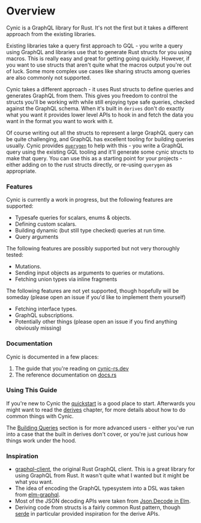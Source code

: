 # Overview

Cynic is a GraphQL library for Rust. It's not the first but it takes a
different approach from the existing libraries.

Existing libraries take a query first approach to GQL - you write a query using
GraphQL and libraries use that to generate Rust structs for you using macros.
This is really easy and great for getting going quickly. However, if you want
to use structs that aren't quite what the macros output you're out of luck.
Some more complex use cases like sharing structs among queries are also
commonly not supported.

Cynic takes a different approach - it uses Rust structs to define queries and
generates GraphQL from them. This gives you freedom to control the structs
you'll be working with while still enjoying type safe queries, checked against
the GraphQL schema. When it's built in `derives` don't do exactly what you
want it provides lower level APIs to hook in and fetch the data you want in the
format you want to work with it.

Of course writing out all the structs to represent a large GraphQL query can be
quite challenging, and GraphQL has excellent tooling for building queries
usually. Cynic provides [`querygen`][1] to help with this - you write a
GraphQL query using the existing GQL tooling and it'll generate some cynic
structs to make that query. You can use this as a starting point for your
projects - either adding on to the rust structs directly, or re-using
`querygen` as appropriate.

### Features

Cynic is currently a work in progress, but the following features are
supported:

- Typesafe queries for scalars, enums & objects.
- Defining custom scalars.
- Building dynamic (but still type checked) queries at run time.
- Query arguments

The following features are possibly supported but not very thoroughly tested:

- Mutations.
- Sending input objects as arguments to queries or mutations.
- Fetching union types via inline fragments

The following features are not yet supported, though hopefully will be someday
(please open an issue if you'd like to implement them yourself)

- Fetching interface types.
- GraphQL subscriptions.
- Potentially other things (please open an issue if you find anything obviously
  missing)

### Documentation

Cynic is documented in a few places:

1. The guide that you're reading on [cynic-rs.dev](https://cynic-rs.dev)
2. The reference documentation on [docs.rs](https://docs.rs/cynic)

### Using This Guide

If you're new to Cynic the [quickstart](./quickstart.html) is a good place to
start. Afterwards you might want to read the [derives](./derives/index.html)
chapter, for more details about how to do common things with Cynic.

The [Building Queries](./building-queries/index.html) section is for more
advanced users - either you've run into a case that the built in derives
don't cover, or you're just curious how things work under the hood.

### Inspiration

- [graphql-client][2], the original Rust GraphQL client. This is a great
  library for using GraphQL from Rust. It wasn't quite what I wanted but it
  might be what you want.
- The idea of encoding the GraphQL typesystem into a DSL was taken from
  [elm-graphql][3].
- Most of the JSON decoding APIs were taken from [Json.Decode in Elm][4].
- Deriving code from structs is a fairly common Rust pattern, though [serde][5]
  in particular provided inspiration for the derive APIs.

[1]: https://generator.cynic-rs.dev
[2]: https://github.com/graphql-rust/graphql-client
[3]: https://github.com/dillonkearns/elm-graphql
[4]: https://package.elm-lang.org/packages/elm/json/latest/Json.Decode
[5]: https://serde.rs
